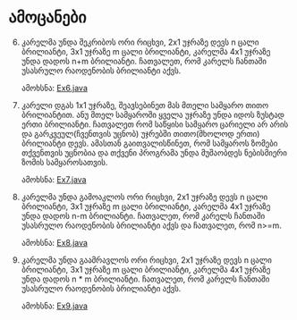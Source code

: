 # ამოცანები

6. კარელმა უნდა შეკრიბოს ორი რიცხვი, 2x1 უჯრაზე დევს n ცალი ბრილიანტი, 3x1 უჯრაზე m ცალი ბრილიანტი, კარელმა 4x1 უჯრაზე უნდა დადოს n+m ბრილიანტი. ჩათვალეთ, რომ კარელს ჩანთაში უსასრულო რაოდენობის ბრილიანტი აქვს.

    ამოხსნა: [Ex6.java](Ex6.java)

7. კარელი დგას 1x1 უჯრაზე, შეავსებინეთ მას მთელი სამყარო თითო ბრილიანტით. ანუ მთელ სამყაროში ყველა უჯრაზე უნდა იდოს ზუსტად ერთი ბრილიანტი. ჩათვალეთ რომ საწყისი სამყარო ცარიელი არ არის და გარკვეულ(ჩვენთვის უცნობ) უჯრებში თითო(მხოლოდ ერთი) ბრილიანტი დევს. ამასთან გაითვალისწინეთ, რომ სამყაროს ზომები თქვენთვის უცნობია და თქვენი პროგრამა უნდა მუშაობდეს ნებისმიერი ზომის სამყაროსათვის.

    ამოხსნა: [Ex7.java](Ex7.java)

8. კარელმა უნდა გამოაკლოს ორი რიცხვი, 2x1 უჯრაზე დევს n ცალი ბრილიანტი, 3x1 უჯრაზე m ცალი ბრილიანტი, კარელმა 4x1 უჯრაზე უნდა დადოს n-m ბრილიანტი. ჩათვალეთ, რომ კარელს ჩანთაში უსასრულო რაოდენობის ბრილიანტი აქვს და ჩათვალეთ, რომ n>=m.

    ამოხსნა: [Ex8.java](Ex8.java)

9. კარელმა უნდა გაამრავლოს ორი რიცხვი, 2x1 უჯრაზე დევს n ცალი ბრილიანტი, 3x1 უჯრაზე m ცალი ბრილიანტი, კარელმა 4x1 უჯრაზე უნდა დადოს n * m ბრილიანტი. ჩათვალეთ, რომ კარელს ჩანთაში უსასრულო რაოდენობის ბრილიანტი აქვს.

    ამოხსნა: [Ex9.java](Ex9.java)
